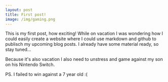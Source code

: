 ```yaml
---
layout: post
title: First post!
image: /img/gaming.png
---
```


This is my first post, how exciting!
While on vacation I was wondering how I could easily create a website where I could use markdown and github to publisch my upcoming blog posts. I already have some material ready, so stay tuned... 

Because it's also vacation I also need to unstress and game against my son on his Nintendo Switch.

PS. I failed to win against a 7 year old :(
